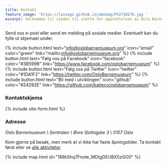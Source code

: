 ```yaml
---
title: Kontakt
feature_image: 'https://lassegs.github.io/obmimg/P5271027b.jpg '
excerpt: Velkommen til stedet til støtte for opprettelsen av Oslo Barnemuseum!
---
```



 Send oss e-post eller send en melding på sosiale medier. Eventuelt kan du fylle ut skjemaet under.

 {% include button.html text="info@oslobarnemuseum.org" icon="email" color="green" link="mailto:info@oslobarnemuseum.org" %}  {% include button.html text="Følg oss på Facebook" icon="facebook" color="#3B5998" link="https://www.facebook.com/oslobarnemuseum" %} {% include button.html text="Følg oss på Twitter" icon="twitter" color="#1DA1F2" link="https://twitter.com/OsloBarnemuseum" %}  {% include button.html text="Bli med i utviklingen" icon="github" color="#24292E" link="https://github.com/katieco/oslobarnemuseum" %}

### Kontaktskjema

{% include site-form.html %}



### Adresse

*Oslo Barnemuseum \\
Sentralen \\
Øvre Slottsgate 3 \\
0157 Oslo*

Kom gjerne på besøk, men merk at vi ikke har faste åpningstider. Ta kontakt først eller se [alle aktiviteter](https://www.facebook.com/pg/oslobarnemuseum/events)

{% include map.html id="188k5hq7Fnote_MDtgDEUBX5zGO0" %}


